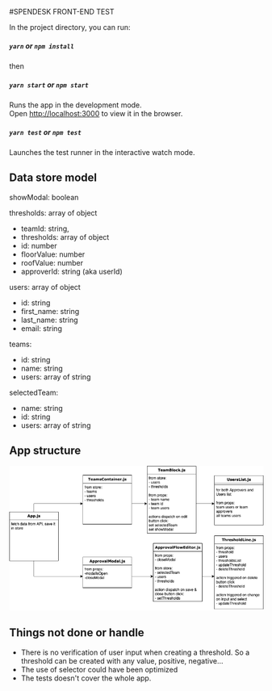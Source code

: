 #SPENDESK FRONT-END TEST

In the project directory, you can run:

##### `yarn` or `npm install`

then

##### `yarn start` or `npm start`

Runs the app in the development mode.<br />
Open [http://localhost:3000](http://localhost:3000) to view it in the browser.

##### `yarn test` or `npm test`

Launches the test runner in the interactive watch mode.<br />

## Data store model

showModal: boolean

thresholds: array of object

- teamId: string,
- thresholds: array of object
- id: number
- floorValue: number
- roofValue: number
- approverId: string (aka userId)

users: array of object

- id: string
- first_name: string
- last_name: string
- email: string

teams:

- id: string
- name: string
- users: array of string

selectedTeam:

- name: string
- id: string
- users: array of string

## App structure

![image info](./structure.png)

## Things not done or handle

- There is no verification of user input when creating a threshold. So a threshold can be created with any value, positive, negative...
- The use of selector could have been optimized
- The tests doesn't cover the whole app.
